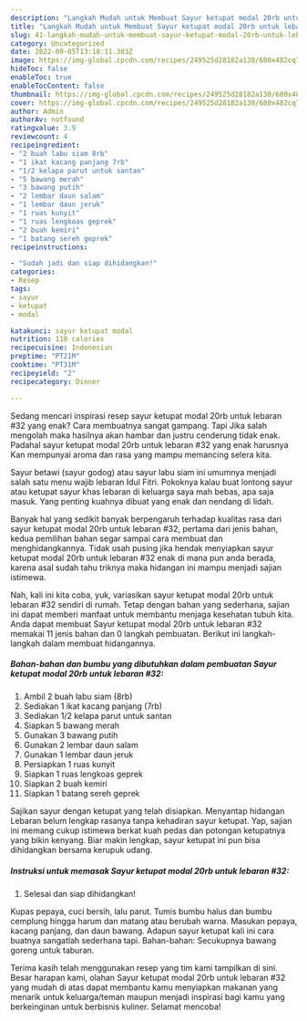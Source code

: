 ```yaml
---
description: "Langkah Mudah untuk Membuat Sayur ketupat modal 20rb untuk lebaran #32 yang Bisa Manjain Lidah, Buat Buka Puasa}"
title: "Langkah Mudah untuk Membuat Sayur ketupat modal 20rb untuk lebaran #32 yang Bisa Manjain Lidah, Buat Buka Puasa}"
slug: 41-langkah-mudah-untuk-membuat-sayur-ketupat-modal-20rb-untuk-lebaran-32-yang-bisa-manjain-lidah-buat-buka-puasa
category: Uncategorized
date: 2022-09-05T13:18:11.303Z
image: https://img-global.cpcdn.com/recipes/249525d28182a130/680x482cq70/sayur-ketupat-modal-20rb-untuk-lebaran-32-foto-resep-utama.jpg
hideToc: false
enableToc: true
enableTocContent: false
thumbnail: https://img-global.cpcdn.com/recipes/249525d28182a130/680x482cq70/sayur-ketupat-modal-20rb-untuk-lebaran-32-foto-resep-utama.jpg
cover: https://img-global.cpcdn.com/recipes/249525d28182a130/680x482cq70/sayur-ketupat-modal-20rb-untuk-lebaran-32-foto-resep-utama.jpg
author: Admin
authorAv: notfound
ratingvalue: 3.9
reviewcount: 4
recipeingredient:
- "2 buah labu siam 8rb"
- "1 ikat kacang panjang 7rb"
- "1/2 kelapa parut untuk santan"
- "5 bawang merah"
- "3 bawang putih"
- "2 lembar daun salam"
- "1 lembar daun jeruk"
- "1 ruas kunyit"
- "1 ruas lengkoas geprek"
- "2 buah kemiri"
- "1 batang sereh geprek"
recipeinstructions:

- "Sudah jadi dan siap dihidangkan!"
categories:
- Resep
tags:
- sayur
- ketupat
- modal

katakunci: sayur ketupat modal 
nutrition: 110 calories
recipecuisine: Indonesian
preptime: "PT21M"
cooktime: "PT31M"
recipeyield: "2"
recipecategory: Dinner

---
```



Sedang mencari inspirasi resep sayur ketupat modal 20rb untuk lebaran #32 yang enak? Cara membuatnya sangat gampang. Tapi Jika salah mengolah maka hasilnya akan hambar dan justru cenderung tidak enak. Padahal sayur ketupat modal 20rb untuk lebaran #32 yang enak harusnya Kan mempunyai aroma dan rasa yang mampu memancing selera kita.


Sayur betawi (sayur godog) atau sayur labu siam ini umumnya menjadi salah satu menu wajib lebaran Idul Fitri. Pokoknya kalau buat lontong sayur atau ketupat sayur khas lebaran di keluarga saya mah bebas, apa saja masuk. Yang penting kuahnya dibuat yang enak dan nendang di lidah.

Banyak hal yang sedikit banyak berpengaruh terhadap kualitas rasa dari sayur ketupat modal 20rb untuk lebaran #32, pertama dari jenis bahan, kedua pemilihan bahan segar sampai cara membuat dan menghidangkannya. Tidak usah pusing jika hendak menyiapkan sayur ketupat modal 20rb untuk lebaran #32 enak di mana pun anda berada, karena asal sudah tahu triknya maka hidangan ini mampu menjadi sajian istimewa.


Nah, kali ini kita coba, yuk, variasikan sayur ketupat modal 20rb untuk lebaran #32 sendiri di rumah. Tetap dengan bahan yang sederhana, sajian ini dapat memberi manfaat untuk membantu menjaga kesehatan tubuh kita. Anda dapat membuat Sayur ketupat modal 20rb untuk lebaran #32 memakai 11 jenis bahan dan 0 langkah pembuatan. Berikut ini langkah-langkah dalam membuat hidangannya.

<!--inarticleads1-->

##### Bahan-bahan dan bumbu yang dibutuhkan dalam pembuatan Sayur ketupat modal 20rb untuk lebaran #32:

1. Ambil 2 buah labu siam (8rb)
1. Sediakan 1 ikat kacang panjang (7rb)
1. Sediakan 1/2 kelapa parut untuk santan
1. Siapkan 5 bawang merah
1. Gunakan 3 bawang putih
1. Gunakan 2 lembar daun salam
1. Gunakan 1 lembar daun jeruk
1. Persiapkan 1 ruas kunyit
1. Siapkan 1 ruas lengkoas geprek
1. Siapkan 2 buah kemiri
1. Siapkan 1 batang sereh geprek


Sajikan sayur dengan ketupat yang telah disiapkan. Menyantap hidangan Lebaran belum lengkap rasanya tanpa kehadiran sayur ketupat. Yap, sajian ini memang cukup istimewa berkat kuah pedas dan potongan ketupatnya yang bikin kenyang. Biar makin lengkap, sayur ketupat ini pun bisa dihidangkan bersama kerupuk udang. 

<!--inarticleads2-->

##### Instruksi untuk memasak Sayur ketupat modal 20rb untuk lebaran #32:


1. Selesai dan siap dihidangkan!

Kupas pepaya, cuci bersih, lalu parut. Tumis bumbu halus dan bumbu cemplung hingga harum dan matang atau berubah warna. Masukan pepaya, kacang panjang, dan daun bawang. Adapun sayur ketupat kali ini cara buatnya sangatlah sederhana tapi. Bahan-bahan: Secukupnya bawang goreng untuk taburan. 

Terima kasih telah menggunakan resep yang tim kami tampilkan di sini. Besar harapan kami, olahan Sayur ketupat modal 20rb untuk lebaran #32 yang mudah di atas dapat membantu kamu menyiapkan makanan yang menarik untuk keluarga/teman maupun menjadi inspirasi bagi kamu yang berkeinginan untuk berbisnis kuliner. Selamat mencoba!
